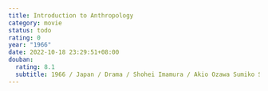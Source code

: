 ```yaml
---
title: Introduction to Anthropology
category: movie
status: todo
rating: 0
year: "1966"
date: 2022-10-18 23:29:51+08:00
douban:
  rating: 8.1
  subtitle: 1966 / Japan / Drama / Shohei Imamura / Akio Ozawa Sumiko Sakamoto
---
```



